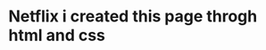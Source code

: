 # Netflix                                                                                                                                                                                                             i created this page throgh html and css
